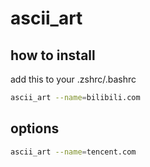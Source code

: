 # ascii_art

## how to install

add this to your .zshrc/.bashrc

```sh
ascii_art --name=bilibili.com
```

## options

```sh
ascii_art --name=tencent.com
```
